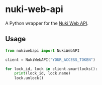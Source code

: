 # nuki-web-api

A Python wrapper for the [Nuki Web API](https://api.nuki.io/).


## Usage
```Python
from nukiwebapi import NukiWebAPI

client = NukiWebAPI("YOUR_ACCESS_TOKEN")

for lock_id, lock in client.smartlocks():
    print(lock_id, lock.name)
    lock.unlock()
```
